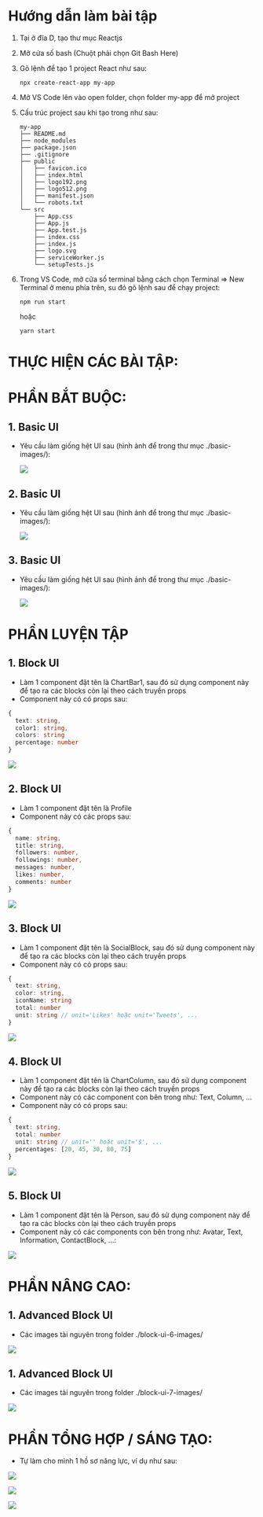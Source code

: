 # Hướng dẫn làm bài tập

1. Tại ở đĩa D, tạo thư mục Reactjs
2. Mở cửa số bash (Chuột phải chọn Git Bash Here)
3. Gõ lệnh để tạo 1 project React như sau:

   ```
   npx create-react-app my-app
   ```

4. Mở VS Code lên vào open folder, chọn folder my-app để mở project
5. Cấu trúc project sau khi tạo trong như sau:

   ```
   my-app
   ├── README.md
   ├── node_modules
   ├── package.json
   ├── .gitignore
   ├── public
   │   ├── favicon.ico
   │   ├── index.html
   │   ├── logo192.png
   │   ├── logo512.png
   │   ├── manifest.json
   │   └── robots.txt
   └── src
       ├── App.css
       ├── App.js
       ├── App.test.js
       ├── index.css
       ├── index.js
       ├── logo.svg
       ├── serviceWorker.js
       └── setupTests.js
   ```

6. Trong VS Code, mở cửa số terminal bằng cách chọn Terminal => New Terminal ở menu phía trên, su đó gõ lệnh sau để chạy project:

   ```
   npm run start
   ```

   hoặc

   ```
   yarn start
   ```

# THỰC HIỆN CÁC BÀI TẬP:

# PHẦN BẮT BUỘC:

## 1. Basic UI

- Yêu cầu làm giống hệt UI sau (hình ảnh để trong thư mục ./basic-images/):

  ![](https://github.com/ngothanhtung/reactjs-tutorials/blob/master/3-Homeworks/Session02/basic-1.jpg?raw=true)

## 2. Basic UI

- Yêu cầu làm giống hệt UI sau (hình ảnh để trong thư mục ./basic-images/):

  ![](https://github.com/ngothanhtung/reactjs-tutorials/blob/master/3-Homeworks/Session02/basic-2.jpg?raw=true)

## 3. Basic UI

- Yêu cầu làm giống hệt UI sau (hình ảnh để trong thư mục ./basic-images/):

  ![](https://github.com/ngothanhtung/reactjs-tutorials/blob/master/3-Homeworks/Session02/basic-3.jpg?raw=true)

# PHẦN LUYỆN TẬP

## 1. Block UI

- Làm 1 component đặt tên là ChartBar1, sau đó sử dụng component này để tạo ra các blocks còn lại theo cách truyền props
- Component này có có props sau:

```ts
{
  text: string,
  color1: string,
  colors: string
  percentage: number
}
```

![](https://github.com/ngothanhtung/reactjs-tutorials/blob/master/3-Homeworks/Session02/block-ui-1.jpg?raw=true)

## 2. Block UI

- Làm 1 component đặt tên là Profile
- Component này có các props sau:

```ts
{
  name: string,
  title: string,
  followers: number,
  followings: number,
  messages: number,
  likes: number,
  comments: number
}
```

![](https://github.com/ngothanhtung/reactjs-tutorials/blob/master/3-Homeworks/Session02/block-ui-2.jpg?raw=true)

## 3. Block UI

- Làm 1 component đặt tên là SocialBlock, sau đó sử dụng component này để tạo ra các blocks còn lại theo cách truyền props
- Component này có có props sau:

```ts
{
  text: string,
  color: string,
  iconName: string
  total: number
  unit: string // unit='Likes' hoặc unit='Tweets', ...
}
```

![](https://github.com/ngothanhtung/reactjs-tutorials/blob/master/3-Homeworks/Session02/block-ui-3.jpg?raw=true)

## 4. Block UI

- Làm 1 component đặt tên là ChartColumn, sau đó sử dụng component này để tạo ra các blocks còn lại theo cách truyền props
- Component này có các component con bên trong như: Text, Column, ...
- Component này có có props sau:

```ts
{
  text: string,
  total: number
  unit: string // unit='' hoặc unit='$', ...
  percentages: [20, 45, 30, 80, 75]
}
```

![](https://github.com/ngothanhtung/reactjs-tutorials/blob/master/3-Homeworks/Session02/block-ui-4.jpg?raw=true)

## 5. Block UI

- Làm 1 component đặt tên là Person, sau đó sử dụng component này để tạo ra các blocks còn lại theo cách truyền props
- Component này có các components con bên trong như: Avatar, Text, Information, ContactBlock, ...:

![](https://github.com/ngothanhtung/reactjs-tutorials/blob/master/3-Homeworks/Session02/block-ui-5.jpg?raw=true)

# PHẦN NÂNG CAO:

## 1. Advanced Block UI

- Các images tài nguyên trong folder ./block-ui-6-images/

![](https://github.com/ngothanhtung/reactjs-tutorials/blob/master/3-Homeworks/Session02/block-ui-6.jpg?raw=true)

## 1. Advanced Block UI

- Các images tài nguyên trong folder ./block-ui-7-images/

![](https://github.com/ngothanhtung/reactjs-tutorials/blob/master/3-Homeworks/Session02/block-ui-7.jpg?raw=true)

# PHẦN TỔNG HỢP / SÁNG TẠO:

- Tự làm cho mình 1 hồ sơ năng lực, ví dụ như sau:

![](https://github.com/ngothanhtung/reactjs-tutorials/blob/master/3-Homeworks/Session02/resume-1.png?raw=true)

![](https://github.com/ngothanhtung/reactjs-tutorials/blob/master/3-Homeworks/Session02/resume-2.jpg?raw=true)

![](https://github.com/ngothanhtung/reactjs-tutorials/blob/master/3-Homeworks/Session02/resume-3.jpg?raw=true)
